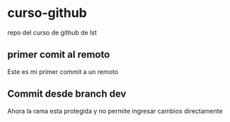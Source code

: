 # curso-github
repo del curso de github de lst

## primer comit al remoto
Este es mi primer commit a un remoto

## Commit desde branch dev
Ahora la rama esta protegida y no permite ingresar cambios directamente